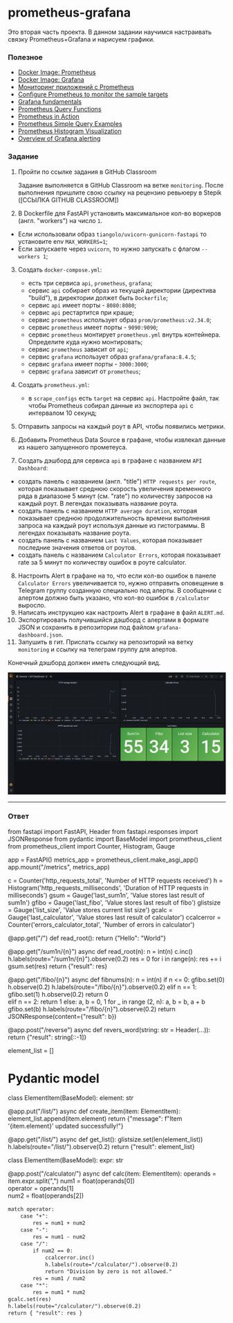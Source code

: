 # prometheus-grafana

Это вторая часть проекта. В данном задании научимся настраивать связку Prometheus+Grafana и нарисуем графики.

### Полезное

- [Docker Image: Prometheus](https://hub.docker.com/r/prom/prometheus)
- [Docker Image: Grafana](https://hub.docker.com/r/grafana/grafana)
- [Мониторинг приложений с Prometheus](https://habr.com/ru/company/otus/blog/358588/)
- [Configure Prometheus to monitor the sample targets](https://prometheus.io/docs/prometheus/latest/getting_started/#configure-prometheus-to-monitor-the-sample-targets)
- [Grafana fundamentals](https://grafana.com/tutorials/grafana-fundamentals/?utm_source=grafana_gettingstarted)
- [Prometheus Query Functions](https://prometheus.io/docs/prometheus/latest/querying/functions/#rate)
- [Prometheus in Action](https://habr.com/ru/post/538692/)
- [Prometheus Simple Query Examples](https://prometheus.io/docs/prometheus/latest/querying/examples/)
- [Prometheus Histogram Visualization](https://prometheus.io/docs/practices/histograms/)
- [Overview of Grafana alerting](https://grafana.com/docs/grafana/latest/alerting/unified-alerting/)

### Задание

1. Пройти по ссылке задания в GitHub Classroom

   Задание выполняется в GitHub Classroom на ветке `monitoring`. После выполнения пришлите свою ссылку на рецензию ревьюеру в Stepik ([ССЫЛКА GITHUB CLASSROOM])
2. В Dockerfile для FastAPI установить максимальное кол-во воркеров (англ. "workers") на число `1`.

- Если использовали образ `tiangolo/uvicorn-gunicorn-fastapi` то установите env `MAX_WORKERS=1`;
- Если запускаете через `uvicorn`, то нужно запускать с флагом `--workers 1`;

3. Создать `docker-compose.yml`:

   - есть три сервиса `api`, `prometheus`, `grafana`;
   - cервис `api` собирает образ из текущей директории (директива "build"),
     в директории должет быть `Dockerfile`;
   - cервис `api` имеет порты - `8080:8080`;
   - cервис `api` рестартится при краше;
   - cервис `prometheus` использует образ `prom/prometheus:v2.34.0`;
   - cервис `prometheus` имеет порты - `9090:9090`;
   - cервис `prometheus` монтирует `prometheus.yml` внутрь контейнера.
     Определите куда нужно монтировать;
   - cервис `prometheus` зависит от `api`;
   - cервис `grafana` использует образ `grafana/grafana:8.4.5`;
   - cервис `grafana` имеет порты - `3000:3000`;
   - cервис `grafana` зависит от `prometheus`;

4. Создать `prometheus.yml`:

   - в `scrape_configs` есть `target` на сервис `api`. Настройте файл, так чтобы
     Prometheus собирал данные из экспортера `api` с интервалом 10 секунд;

5. Отправить запросы на каждый роут в API, чтобы появились метрики.
6. Добавить Prometheus Data Source в графане, чтобы извлекал данные из нашего запущенного прометеуса.
7. Создать дэшборд для сервиса `api` в графане с названием `API Dashboard`:

- создать панель с названием (англ. "title") `HTTP requests per route`, которая показывает среднюю
  скорость увеличения временного ряда в диапазоне 5 минут (см. "rate") по количеству запросов на каждый роут.
  В легендах показывать название роута.
- создать панель с названием `HTTP average duration`, которая показывает среднюю продолжительность времени
  выполнения запроса на каждый роут используя данные из гистограммы. В легендах показывать название роута.
- создать панель с названием `Last Values`, которая показывает последние значения ответов от роутов.
- создать панель с названием `Calculator Errors`, которая показывает rate за 5 минут по количеству ошибок
  в роуте calculator.

8. Настроить Alert в графане на то, что если кол-во ошибок в панеле `Calculator Errors` увеличивается
   то, нужно отправить оповещение в Telegram группу созданную специально под алерты. В сообщении с
   алертом должно быть указано, что кол-во ошибок в `/calculator` выросло.
9. Написать инструкцию как настроить Alert в графане в файл `ALERT.md`.
10. Экспортировать получившийся дэшборд с алертами в формате JSON и сохранить в репозитории под файлом `grafana-dashboard.json`.
11. Запушить в гит. Прислать ссылку на репозиторий на ветку `monitoring` и ссылку на телеграм группу для алертов.

Конечный дэшборд должен иметь следующий вид.

<img src="grafana.png" alt="grafana" width="900" />

---

### Ответ
from fastapi import FastAPI, Header
from fastapi.responses import JSONResponse
from pydantic import BaseModel
import prometheus_client
from prometheus_client import Counter, Histogram, Gauge

app = FastAPI()
metrics_app = prometheus_client.make_asgi_app()
app.mount("/metrics", metrics_app)

c = Counter('http_requests_total', 'Number of HTTP requests received')
h = Histogram('http_requests_milliseconds', 'Duration of HTTP requests in milliseconds')
gsum = Gauge('last_sum1n', 'Value stores last result of sum1n')
gfibo = Gauge('last_fibo', 'Value stores last result of fibo')
glistsize = Gauge('list_size', 'Value stores current list size')
gcalc = Gauge('last_calculator', 'Value stores last result of calculator')
ccalcerror = Counter('errors_calculator_total', 'Number of errors in calculator')

@app.get("/")
def read_root():
    return {"Hello": "World"}


@app.get("/sum1n/{n}")
async def read_root(n):
    n = int(n)
    c.inc()
    h.labels(route="/sum1n/{n}").observe(0.2)
    res = 0
    for i in range(n):
        res += i
    gsum.set(res)
    return {"result": res}


@app.get("/fibo/{n}")
async def fibnums(n):
    n = int(n)
    if n <= 0:
        gfibo.set(0)
        h.observe(0.2)
        h.labels(route="/fibo/{n}").observe(0.2)
    elif n == 1:
        gfibo.set(1)
        h.observe(0.2)
        return 0    
    elif n == 2:
        return 1
    else:
        a, b = 0, 1
        for _ in range (2, n):
            a, b = b, a + b
        gfibo.set(b)
        h.labels(route="/fibo/{n}").observe(0.2)
        return JSONResponse(content={"result": b})
    


@app.post("/reverse")
async def revers_word(string: str = Header(...)):
    return {"result": string[::-1]}



element_list = []
# Pydantic model
class ElementItem(BaseModel):
    element: str

@app.put("/list/")
async def create_item(item: ElementItem):
    element_list.append(item.element)
    return {"message": f"Item '{item.element}' updated successfully!"}

@app.get("/list/")
async def get_list():
    glistsize.set(len(element_list))
    h.labels(route="/list/").observe(0.2)
    return {"result": element_list}
    




class ElementItem(BaseModel):
    expr: str

@app.post("/calculator/")
async def calc(item: ElementItem):
    operands = item.expr.split(",")
    num1 = float(operands[0])  
    operator = operands[1]  
    num2 = float(operands[2])
    
    match operator:
        case "+":
            res = num1 + num2
        case "-":
            res = num1 - num2
        case "/":
            if num2 == 0:
                ccalcerror.inc()
                h.labels(route="/calculator/").observe(0.2)
                return "Division by zero is not allowed." 
            res = num1 / num2
        case "*":
            res = num1 * num2
    gcalc.set(res)
    h.labels(route="/calculator/").observe(0.2)
    return { "result": res } 